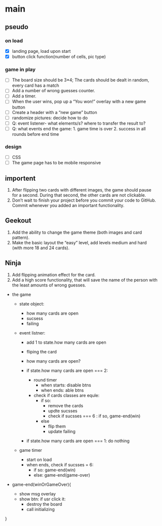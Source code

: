 # main

## pseudo

### on load

- [x] landing page, load upon start
- [x] button click function(number of cells, pic type)

### game in play

- [ ] The board size should be 3\*4; The cards should be dealt in random, every card has a match
- [ ] Add a number of wrong guesses counter.
- [ ] Add a timer.
- [ ] When the user wins, pop up a “You won!” overlay with a new game button
- [ ] Create a header with a “new game” button
- [ ] randomize pictures: decide how to do
- [ ] Q: event listener- what elements/s? where to transfer the result to?
- [ ] Q: what events end the game: 1. game time is over 2. success in all rounds before end time

### design

- [ ] CSS
- [ ] The game page has to be mobile responsive

## importent

1. After flipping two cards with different images, the game should pause for a second. During that second, the other cards are not clickable.
2. Don’t wait to finish your project before you commit your code to GitHub. Commit whenever you added an important functionality.

## Geekout

1. Add the ability to change the game theme (both images and card pattern).
2. Make the basic layout the “easy” level, add levels medium and hard (with more 18 and 24 cards).

## Ninja

1. Add flipping animation effect for the card.
2. Add a high score functionality, that will save the name of the person with the least amounts of wrong guesses.

- the game

  - state object:

    - how many cards are open
    - sucsess
    - failing

  - event listner:

    - add 1 to state.how many cards are open
    - fliping the card

    - how many cards are open?
    - if state.how many cards are open === 2:
      - round timer
        - when starts: disable btns
        - when ends: able btns
      - check if cards classes are equle:
        - if so:
          - remove the cards
          - updte sucsses
          - check if sucsses === 6 : if so, game-end(win)
        - else
          - flip them
          - update failing
    - if state.how many cards are open === 1: do nothing

  - game timer
    - start on load
    - when ends, check if sucsses = 6:
      - if so: game-end(win)
      - else: game-end(game-over)

- game-end(winOrGameOver){
  - show msg overlay
  - show btn: if usr click it:
    - destroy the board
    - call initializing

}
